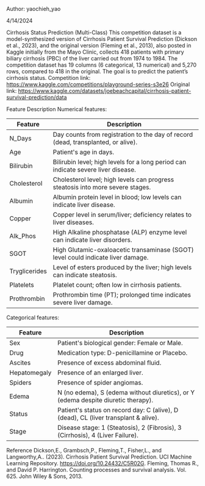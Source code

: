 Author: yaochieh_yao

4/14/2024

Cirrhosis Status Prediction (Multi-Class) 
This competition dataset is a model-synthesized version of Cirrhosis Patient Survival Prediction (Dickson et al., 2023), and the original version (Fleming et al., 2013), also posted in Kaggle initially from the Mayo Clinic, collects 418 patients with primary biliary cirrhosis (PBC) of the liver carried out from 1974 to 1984. The competition dataset has 19 columns (6 categorical, 13 numerical) and 5,270 rows, compared to 418 in the original. The goal is to predict the patient’s cirrhosis status. 
Competition link: https://www.kaggle.com/competitions/playground-series-s3e26 
Original link: https://www.kaggle.com/datasets/joebeachcapital/cirrhosis-patient-survival-prediction/data 

Feature Description 
Numerical features: 

| Feature       | Description |
|---------------|-------------|
| N_Days        | Day counts from registration to the day of record (dead, transplanted, or alive). |
| Age           | Patient's age in days. |
| Bilirubin     | Bilirubin level; high levels for a long period can indicate severe liver disease. |
| Cholesterol   | Cholesterol level; high levels can progress steatosis into more severe stages. |
| Albumin       | Albumin protein level in blood; low levels can indicate liver disease. |
| Copper        | Copper level in serum/liver; deficiency relates to liver diseases. |
| Alk_Phos      | High Alkaline phosphatase (ALP) enzyme level can indicate liver disorders. |
| SGOT          | High Glutamic-oxaloacetic transaminase (SGOT) level could indicate liver damage. |
| Tryglicerides | Level of esters produced by the liver; high levels can indicate steatosis. |
| Platelets     | Platelet count; often low in cirrhosis patients. |
| Prothrombin   | Prothrombin time (PT); prolonged time indicates severe liver damage. |
Categorical features:

| Feature      | Description |
|--------------|-------------|
| Sex          | Patient's biological gender: Female or Male. |
| Drug         | Medication type: D-penicillamine or Placebo. |
| Ascites      | Presence of excess abdominal fluid. |
| Hepatomegaly | Presence of an enlarged liver. |
| Spiders      | Presence of spider angiomas. |
| Edema        | N (no edema), S (edema without diuretics), or Y (edema despite diuretic therapy). |
| Status       | Patient's status on record day: C (alive), D (dead), CL (liver transplant & alive). |
| Stage        | Disease stage: 1 (Steatosis), 2 (Fibrosis), 3 (Cirrhosis), 4 (Liver Failure). |


Reference 
Dickson,E., Grambsch,P., Fleming,T., Fisher,L., and Langworthy,A.. (2023). Cirrhosis Patient Survival Prediction. UCI Machine Learning Repository. https://doi.org/10.24432/C5R02G. 
Fleming, Thomas R., and David P. Harrington. Counting processes and survival analysis. Vol. 625. John Wiley & Sons, 2013.
